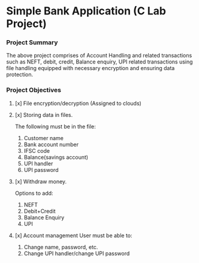 # Simple Bank Application (C Lab Project)

### Project Summary

The above project comprises of Account Handling and related transactions such as NEFT, debit, credit, Balance enquiry, UPI related transactions using file handling equipped with necessary encryption and ensuring data protection.

### Project Objectives

1. [x] File encryption/decryption (Assigned to clouds)

2. [x] Storing data in files.

   The following must be in the file:
   
   1. Customer name
   2. Bank account number
   3. IFSC code
   4. Balance(savings account)
   5. UPI handler
   6. UPI password


3. [x] Withdraw money. 

   Options to add:
   
   1. NEFT
   2. Debit+Credit
   3. Balance Enquiry
   4. UPI


4. [x] Account management
   User must be able to:
   1. Change name, password, etc.
   2. Change UPI handler/change UPI password
